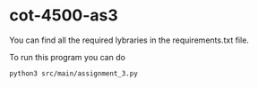 # cot-4500-as3
You can find all the required lybraries in the requirements.txt file.

To run this program you can do

```
python3 src/main/assignment_3.py
```
